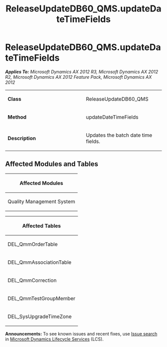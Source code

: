 ﻿---
title: ReleaseUpdateDB60_QMS.updateDateTimeFields
TOCTitle: ReleaseUpdateDB60_QMS.updateDateTimeFields
ms:assetid: a7d92f0f-b1dc-4bbd-bb07-181bf5fb524d
ms:mtpsurl: https://msdn.microsoft.com/en-us/library/JJ686365(v=AX.60)
ms:contentKeyID: 49710321
ms.date: 05/18/2015
mtps_version: v=AX.60
---

# ReleaseUpdateDB60\_QMS.updateDateTimeFields 


_**Applies To:** Microsoft Dynamics AX 2012 R3, Microsoft Dynamics AX 2012 R2, Microsoft Dynamics AX 2012 Feature Pack, Microsoft Dynamics AX 2012_

<table>
<colgroup>
<col style="width: 50%" />
<col style="width: 50%" />
</colgroup>
<tbody>
<tr class="odd">
<td><p><strong>Class</strong></p></td>
<td><p>ReleaseUpdateDB60_QMS</p></td>
</tr>
<tr class="even">
<td><p><strong>Method</strong></p></td>
<td><p>updateDateTimeFields</p></td>
</tr>
<tr class="odd">
<td><p><strong>Description</strong></p></td>
<td><p>Updates the batch date time fields.</p></td>
</tr>
</tbody>
</table>


## Affected Modules and Tables

<table>
<colgroup>
<col style="width: 100%" />
</colgroup>
<thead>
<tr class="header">
<th><p>Affected Modules</p></th>
</tr>
</thead>
<tbody>
<tr class="odd">
<td><p>Quality Management System</p></td>
</tr>
</tbody>
</table>


<table>
<colgroup>
<col style="width: 100%" />
</colgroup>
<thead>
<tr class="header">
<th><p>Affected Tables</p></th>
</tr>
</thead>
<tbody>
<tr class="odd">
<td><p>DEL_QmmOrderTable</p></td>
</tr>
<tr class="even">
<td><p>DEL_QmmAssociationTable</p></td>
</tr>
<tr class="odd">
<td><p>DEL_QmmCorrection</p></td>
</tr>
<tr class="even">
<td><p>DEL_QmmTestGroupMember</p></td>
</tr>
<tr class="odd">
<td><p>DEL_SysUpgradeTimeZone</p></td>
</tr>
</tbody>
</table>

  
**Announcements:** To see known issues and recent fixes, use [Issue search](http://go.microsoft.com/fwlink/?linkid=389258) in [Microsoft Dynamics Lifecycle Services](http://go.microsoft.com/fwlink/?linkid=306505) (LCS).

